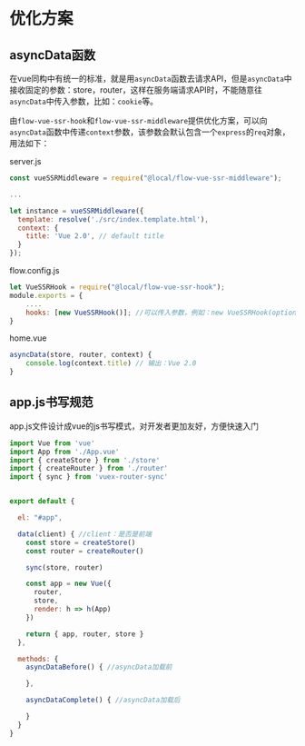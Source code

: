 # 优化方案

## asyncData函数

在vue同构中有统一的标准，就是用`asyncData`函数去请求API，但是`asyncData`中接收固定的参数：store，router，这样在服务端请求API时，不能随意往`asyncData`中传入参数，比如：`cookie`等。

由`flow-vue-ssr-hook`和`flow-vue-ssr-middleware`提供优化方案，可以向`asyncData`函数中传递`context`参数，该参数会默认包含一个`express`的`req`对象，用法如下：

server.js

```js
const vueSSRMiddleware = require("@local/flow-vue-ssr-middleware");

...

let instance = vueSSRMiddleware({
  template: resolve('./src/index.template.html'),
  context: {
    title: 'Vue 2.0', // default title
  }
});
```

flow.config.js

```js
let VueSSRHook = require("@local/flow-vue-ssr-hook");
module.exports = {
    ....
    hooks: [new VueSSRHook()]; //可以传入参数，例如：new VueSSRHook(options);
}
```

home.vue

```js
asyncData(store, router, context) {
    console.log(context.title) // 输出：Vue 2.0
}
```

## app.js书写规范

app.js文件设计成vue的js书写模式，对开发者更加友好，方便快速入门


```js
import Vue from 'vue'
import App from './App.vue'
import { createStore } from './store'
import { createRouter } from './router'
import { sync } from 'vuex-router-sync'


export default {

  el: "#app",

  data(client) { //client：是否是前端
    const store = createStore()
    const router = createRouter()

    sync(store, router)

    const app = new Vue({
      router,
      store,
      render: h => h(App)
    })

    return { app, router, store }
  },

  methods: {
    asyncDataBefore() { //asyncData加载前

    },

    asyncDataComplete() { //asyncData加载后

    }
  }
}
```